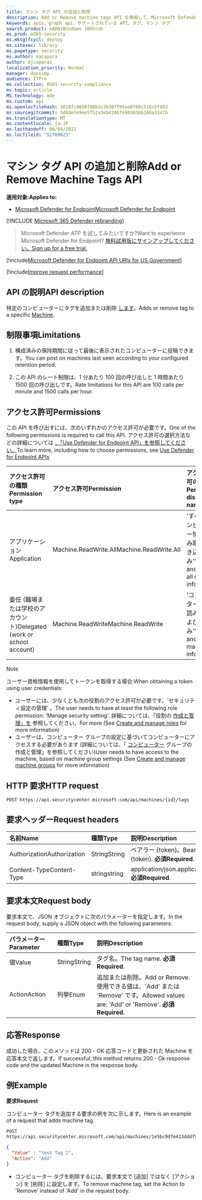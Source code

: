 ```yaml
---
title: マシン タグ API の追加と削除
description: Add or Remove machine tags API を使用して、Microsoft Defender for Endpoint のマシンのタグを追加または削除する方法について説明します。
keywords: apis、graph api、サポートされている API、タグ、マシン タグ
search.product: eADQiWindows 10XVcnh
ms.prod: m365-security
ms.mktglfcycl: deploy
ms.sitesec: library
ms.pagetype: security
ms.author: macapara
author: mjcaparas
localization_priority: Normal
manager: dansimp
audience: ITPro
ms.collection: M365-security-compliance
ms.topic: article
MS.technology: mde
ms.custom: api
ms.openlocfilehash: 3818fc0050790b2c3b307f95ee0760c516cbf893
ms.sourcegitcommit: 5d8de3e9ee5f52a3eb4206f690365bb108a3247b
ms.translationtype: MT
ms.contentlocale: ja-JP
ms.lasthandoff: 06/04/2021
ms.locfileid: "52769823"
---
```

# <a name="add-or-remove-machine-tags-api"></a><span data-ttu-id="39c35-104">マシン タグ API の追加と削除</span><span class="sxs-lookup"><span data-stu-id="39c35-104">Add or Remove Machine Tags API</span></span>

<span data-ttu-id="39c35-105">**適用対象:**</span><span class="sxs-lookup"><span data-stu-id="39c35-105">**Applies to:**</span></span>

- [<span data-ttu-id="39c35-106">Microsoft Defender for Endpoint</span><span class="sxs-lookup"><span data-stu-id="39c35-106">Microsoft Defender for Endpoint</span></span>](https://go.microsoft.com/fwlink/p/?linkid=2154037)

[!INCLUDE [Microsoft 365 Defender rebranding](../../includes/microsoft-defender.md)]

> <span data-ttu-id="39c35-107">Microsoft Defender ATP を試してみたいですか?</span><span class="sxs-lookup"><span data-stu-id="39c35-107">Want to experience Microsoft Defender for Endpoint?</span></span> [<span data-ttu-id="39c35-108">無料試用版にサインアップしてください。</span><span class="sxs-lookup"><span data-stu-id="39c35-108">Sign up for a free trial.</span></span>](https://www.microsoft.com/microsoft-365/windows/microsoft-defender-atp?ocid=docs-wdatp-exposedapis-abovefoldlink) 

[!include[Microsoft Defender for Endpoint API URIs for US Government](../../includes/microsoft-defender-api-usgov.md)]

[!include[Improve request performance](../../includes/improve-request-performance.md)]

## <a name="api-description"></a><span data-ttu-id="39c35-109">API の説明</span><span class="sxs-lookup"><span data-stu-id="39c35-109">API description</span></span>

<span data-ttu-id="39c35-110">特定のコンピューターにタグを追加または削除 [します](machine.md)。</span><span class="sxs-lookup"><span data-stu-id="39c35-110">Adds or remove tag to a specific [Machine](machine.md).</span></span>

## <a name="limitations"></a><span data-ttu-id="39c35-111">制限事項</span><span class="sxs-lookup"><span data-stu-id="39c35-111">Limitations</span></span>

1. <span data-ttu-id="39c35-112">構成済みの保持期間に従って最後に表示されたコンピューターに投稿できます。</span><span class="sxs-lookup"><span data-stu-id="39c35-112">You can post on machines last seen according to your configured retention period.</span></span>

2. <span data-ttu-id="39c35-113">この API のレート制限は、1 分あたり 100 回の呼び出しと 1 時間あたり 1500 回の呼び出しです。</span><span class="sxs-lookup"><span data-stu-id="39c35-113">Rate limitations for this API are 100 calls per minute and 1500 calls per hour.</span></span>


## <a name="permissions"></a><span data-ttu-id="39c35-114">アクセス許可</span><span class="sxs-lookup"><span data-stu-id="39c35-114">Permissions</span></span>

<span data-ttu-id="39c35-115">この API を呼び出すには、次のいずれかのアクセス許可が必要です。</span><span class="sxs-lookup"><span data-stu-id="39c35-115">One of the following permissions is required to call this API.</span></span> <span data-ttu-id="39c35-116">アクセス許可の選択方法などの詳細については [、「Use Defender for Endpoint API」を参照してください。](apis-intro.md)</span><span class="sxs-lookup"><span data-stu-id="39c35-116">To learn more, including how to choose permissions, see [Use Defender for Endpoint APIs](apis-intro.md)</span></span>

<span data-ttu-id="39c35-117">アクセス許可の種類</span><span class="sxs-lookup"><span data-stu-id="39c35-117">Permission type</span></span> |    <span data-ttu-id="39c35-118">アクセス許可</span><span class="sxs-lookup"><span data-stu-id="39c35-118">Permission</span></span>    |    <span data-ttu-id="39c35-119">アクセス許可の表示名</span><span class="sxs-lookup"><span data-stu-id="39c35-119">Permission display name</span></span>
:---|:---|:---
<span data-ttu-id="39c35-120">アプリケーション</span><span class="sxs-lookup"><span data-stu-id="39c35-120">Application</span></span> |    <span data-ttu-id="39c35-121">Machine.ReadWrite.All</span><span class="sxs-lookup"><span data-stu-id="39c35-121">Machine.ReadWrite.All</span></span> |    <span data-ttu-id="39c35-122">'すべてのコンピューター情報の読み取りと書き込み'</span><span class="sxs-lookup"><span data-stu-id="39c35-122">'Read and write all machine information'</span></span>
<span data-ttu-id="39c35-123">委任 (職場または学校のアカウント)</span><span class="sxs-lookup"><span data-stu-id="39c35-123">Delegated (work or school account)</span></span> | <span data-ttu-id="39c35-124">Machine.ReadWrite</span><span class="sxs-lookup"><span data-stu-id="39c35-124">Machine.ReadWrite</span></span> | <span data-ttu-id="39c35-125">'コンピューター情報の読み取りおよび書き込み'</span><span class="sxs-lookup"><span data-stu-id="39c35-125">'Read and write machine information'</span></span>

>[!Note]
> <span data-ttu-id="39c35-126">ユーザー資格情報を使用してトークンを取得する場合:</span><span class="sxs-lookup"><span data-stu-id="39c35-126">When obtaining a token using user credentials:</span></span>
>
>- <span data-ttu-id="39c35-127">ユーザーには、少なくとも次の役割のアクセス許可が必要です。'セキュリティ設定の管理' 。</span><span class="sxs-lookup"><span data-stu-id="39c35-127">The user needs to have at least the following role permission: 'Manage security setting'.</span></span> <span data-ttu-id="39c35-128">詳細については、「役割の [作成と管理」を](user-roles.md) 参照してください。</span><span class="sxs-lookup"><span data-stu-id="39c35-128">For more  (See [Create and manage roles](user-roles.md) for more information)</span></span>
>- <span data-ttu-id="39c35-129">ユーザーは、コンピューター グループの設定に基づいてコンピューターにアクセスする必要があります (詳細については、「 [コンピューター](machine-groups.md) グループの作成と管理」を参照してください)</span><span class="sxs-lookup"><span data-stu-id="39c35-129">User needs to have access to the machine, based on machine group settings (See [Create and manage machine groups](machine-groups.md) for more information)</span></span>

## <a name="http-request"></a><span data-ttu-id="39c35-130">HTTP 要求</span><span class="sxs-lookup"><span data-stu-id="39c35-130">HTTP request</span></span>

```http
POST https://api.securitycenter.microsoft.com/api/machines/{id}/tags
```

## <a name="request-headers"></a><span data-ttu-id="39c35-131">要求ヘッダー</span><span class="sxs-lookup"><span data-stu-id="39c35-131">Request headers</span></span>

<span data-ttu-id="39c35-132">名前</span><span class="sxs-lookup"><span data-stu-id="39c35-132">Name</span></span> | <span data-ttu-id="39c35-133">種類</span><span class="sxs-lookup"><span data-stu-id="39c35-133">Type</span></span> | <span data-ttu-id="39c35-134">説明</span><span class="sxs-lookup"><span data-stu-id="39c35-134">Description</span></span>
:---|:---|:---
<span data-ttu-id="39c35-135">Authorization</span><span class="sxs-lookup"><span data-stu-id="39c35-135">Authorization</span></span> | <span data-ttu-id="39c35-136">String</span><span class="sxs-lookup"><span data-stu-id="39c35-136">String</span></span> | <span data-ttu-id="39c35-137">ベアラー {token}。</span><span class="sxs-lookup"><span data-stu-id="39c35-137">Bearer {token}.</span></span> <span data-ttu-id="39c35-138">**必須**</span><span class="sxs-lookup"><span data-stu-id="39c35-138">**Required**.</span></span>
<span data-ttu-id="39c35-139">Content-Type</span><span class="sxs-lookup"><span data-stu-id="39c35-139">Content-Type</span></span> | <span data-ttu-id="39c35-140">string</span><span class="sxs-lookup"><span data-stu-id="39c35-140">string</span></span> | <span data-ttu-id="39c35-141">application/json.</span><span class="sxs-lookup"><span data-stu-id="39c35-141">application/json.</span></span> <span data-ttu-id="39c35-142">**必須**</span><span class="sxs-lookup"><span data-stu-id="39c35-142">**Required**.</span></span>

## <a name="request-body"></a><span data-ttu-id="39c35-143">要求本文</span><span class="sxs-lookup"><span data-stu-id="39c35-143">Request body</span></span>

<span data-ttu-id="39c35-144">要求本文で、JSON オブジェクトに次のパラメーターを指定します。</span><span class="sxs-lookup"><span data-stu-id="39c35-144">In the request body, supply a JSON object with the following parameters:</span></span>

<span data-ttu-id="39c35-145">パラメーター</span><span class="sxs-lookup"><span data-stu-id="39c35-145">Parameter</span></span> |    <span data-ttu-id="39c35-146">種類</span><span class="sxs-lookup"><span data-stu-id="39c35-146">Type</span></span>    | <span data-ttu-id="39c35-147">説明</span><span class="sxs-lookup"><span data-stu-id="39c35-147">Description</span></span>
:---|:---|:---
<span data-ttu-id="39c35-148">値</span><span class="sxs-lookup"><span data-stu-id="39c35-148">Value</span></span> |    <span data-ttu-id="39c35-149">String</span><span class="sxs-lookup"><span data-stu-id="39c35-149">String</span></span> |    <span data-ttu-id="39c35-150">タグ名。</span><span class="sxs-lookup"><span data-stu-id="39c35-150">The tag name.</span></span> <span data-ttu-id="39c35-151">**必須**</span><span class="sxs-lookup"><span data-stu-id="39c35-151">**Required**.</span></span>
<span data-ttu-id="39c35-152">Action</span><span class="sxs-lookup"><span data-stu-id="39c35-152">Action</span></span>    | <span data-ttu-id="39c35-153">列挙</span><span class="sxs-lookup"><span data-stu-id="39c35-153">Enum</span></span> |    <span data-ttu-id="39c35-154">追加または削除。</span><span class="sxs-lookup"><span data-stu-id="39c35-154">Add or Remove.</span></span> <span data-ttu-id="39c35-155">使用できる値は、'Add' または 'Remove' です。</span><span class="sxs-lookup"><span data-stu-id="39c35-155">Allowed values are: 'Add' or 'Remove'.</span></span> <span data-ttu-id="39c35-156">**必須**</span><span class="sxs-lookup"><span data-stu-id="39c35-156">**Required**.</span></span>


## <a name="response"></a><span data-ttu-id="39c35-157">応答</span><span class="sxs-lookup"><span data-stu-id="39c35-157">Response</span></span>

<span data-ttu-id="39c35-158">成功した場合、このメソッドは 200 - OK 応答コードと更新された Machine を応答本文で返します。</span><span class="sxs-lookup"><span data-stu-id="39c35-158">If successful, this method returns 200 - Ok response code and the updated Machine in the response body.</span></span>

## <a name="example"></a><span data-ttu-id="39c35-159">例</span><span class="sxs-lookup"><span data-stu-id="39c35-159">Example</span></span>

<span data-ttu-id="39c35-160">**要求**</span><span class="sxs-lookup"><span data-stu-id="39c35-160">**Request**</span></span>

<span data-ttu-id="39c35-161">コンピューター タグを追加する要求の例を次に示します。</span><span class="sxs-lookup"><span data-stu-id="39c35-161">Here is an example of a request that adds machine tag.</span></span>

```http
POST https://api.securitycenter.microsoft.com/api/machines/1e5bc9d7e413ddd7902c2932e418702b84d0cc07/tags
```

```json
{
  "Value" : "test Tag 2",
  "Action": "Add"
}
```

- <span data-ttu-id="39c35-162">コンピューター タグを削除するには、要求本文で [追加] ではなく [アクション] を [削除] に設定します。</span><span class="sxs-lookup"><span data-stu-id="39c35-162">To remove machine tag, set the Action to 'Remove' instead of 'Add' in the request body.</span></span>
